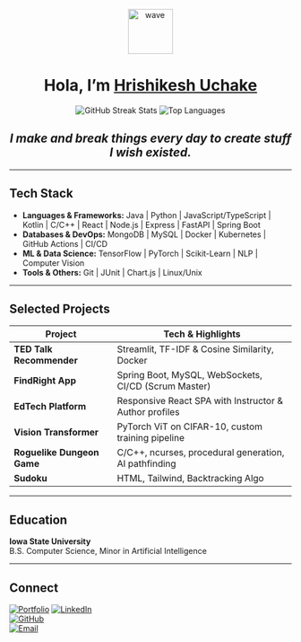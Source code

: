 <p align="center">
  <img src="https://media.giphy.com/media/hvRJCLFzcasrR4ia7z/giphy.gif" width="80" alt="wave"/>
</p>

<h1 align="center">Hola, I’m <a href="https://github.com/HrishikeshUchake">Hrishikesh Uchake</a> </h1>

<p align="center">
  <img src="https://github-readme-streak-stats.herokuapp.com/?user=HrishikeshUchake&theme=tokyonight&hide_border=false" alt="GitHub Streak Stats" />
  <img src="https://github-readme-stats.vercel.app/api/top-langs?username=HrishikeshUchake&layout=compact&theme=tokyonight" alt="Top Languages" />
</p>

<div align="center">
  <h2><i>I make and break things every day to create stuff I wish existed.</i></h2>
</div>

---

## Tech Stack

- **Languages & Frameworks:** Java | Python | JavaScript/TypeScript | Kotlin | C/C++ | React | Node.js | Express | FastAPI | Spring Boot
- **Databases & DevOps:** MongoDB | MySQL | Docker | Kubernetes | GitHub Actions | CI/CD
- **ML & Data Science:** TensorFlow | PyTorch | Scikit-Learn | NLP | Computer Vision
- **Tools & Others:** Git | JUnit | Chart.js | Linux/Unix

---

## Selected Projects

| Project                           | Tech & Highlights                                                          |
| --------------------------------- | ---------------------------------------------------------------------------- |
| **TED Talk Recommender**          | Streamlit, TF-IDF & Cosine Similarity, Docker                                |
| **FindRight App**                 | Spring Boot, MySQL, WebSockets, CI/CD (Scrum Master)                        |
| **EdTech Platform**               | Responsive React SPA with Instructor & Author profiles                       |
| **Vision Transformer**            | PyTorch ViT on CIFAR-10, custom training pipeline                           |
| **Roguelike Dungeon Game**        | C/C++, ncurses, procedural generation, AI pathfinding                       |
| **Sudoku**                        | HTML, Tailwind, Backtracking Algo                                           |


---

## Education

**Iowa State University**  
B.S. Computer Science, Minor in Artificial Intelligence

---

## Connect

[![Portfolio](https://img.shields.io/badge/Portfolio-hrishikeshu.vercel.app-black?style=flat-square&logo=vercel)](https://hrishikeshu.vercel.app/) 
[![LinkedIn](https://img.shields.io/badge/LinkedIn-Connect-blue?logo=linkedin)](https://linkedin.com/in/hrishikeshUchake21)  
[![GitHub](https://img.shields.io/badge/GitHub-Follow-black?logo=github)](https://github.com/HrishikeshUchake)  
[![Email](https://img.shields.io/badge/Email-%20gmail-red?logo=gmail)](mailto:uchakeh@gmail.com)
